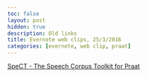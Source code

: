 ```yaml
---
toc: false
layout: post
hidden: true
description: Old links
title: Evernote web clips, 25/3/2016
categories: [evernote, web clip, praat]
---
```


[SpeCT - The Speech Corpus Toolkit for Praat](https://lennes.github.io/spect/)
